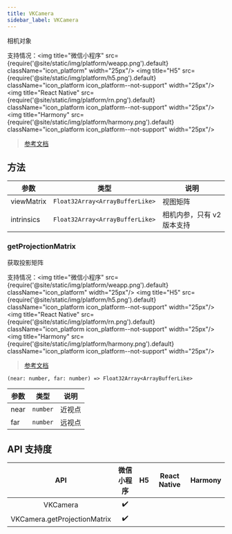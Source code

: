 ```yaml
---
title: VKCamera
sidebar_label: VKCamera
---
```


相机对象

支持情况：<img title="微信小程序" src={require('@site/static/img/platform/weapp.png').default} className="icon_platform" width="25px"/> <img title="H5" src={require('@site/static/img/platform/h5.png').default} className="icon_platform icon_platform--not-support" width="25px"/> <img title="React Native" src={require('@site/static/img/platform/rn.png').default} className="icon_platform icon_platform--not-support" width="25px"/> <img title="Harmony" src={require('@site/static/img/platform/harmony.png').default} className="icon_platform icon_platform--not-support" width="25px"/>

> [参考文档](https://developers.weixin.qq.com/miniprogram/dev/api/ai/visionkit/VKCamera.html)

## 方法

| 参数 | 类型 | 说明 |
| --- | --- | --- |
| viewMatrix | `Float32Array<ArrayBufferLike>` | 视图矩阵 |
| intrinsics | `Float32Array<ArrayBufferLike>` | 相机内参，只有 v2 版本支持 |

### getProjectionMatrix

获取投影矩阵

支持情况：<img title="微信小程序" src={require('@site/static/img/platform/weapp.png').default} className="icon_platform" width="25px"/> <img title="H5" src={require('@site/static/img/platform/h5.png').default} className="icon_platform icon_platform--not-support" width="25px"/> <img title="React Native" src={require('@site/static/img/platform/rn.png').default} className="icon_platform icon_platform--not-support" width="25px"/> <img title="Harmony" src={require('@site/static/img/platform/harmony.png').default} className="icon_platform icon_platform--not-support" width="25px"/>

> [参考文档](https://developers.weixin.qq.com/miniprogram/dev/api/ai/visionkit/VKCamera.getProjectionMatrix.html)

```tsx
(near: number, far: number) => Float32Array<ArrayBufferLike>
```

| 参数 | 类型 | 说明 |
| --- | --- | --- |
| near | `number` | 近视点 |
| far | `number` | 远视点 |

## API 支持度

| API | 微信小程序 | H5 | React Native | Harmony |
| :---: | :---: | :---: | :---: | :---: |
| VKCamera | ✔️ |  |  |  |
| VKCamera.getProjectionMatrix | ✔️ |  |  |  |
